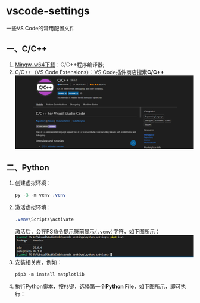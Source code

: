 # vscode-settings
一些VS Code的常用配置文件

## 一、C/C++
1. [Mingw-w64下载](https://www.msys2.org/)：C/C++程序编译器;  
2. C/C++（VS Code Extensions）：VS Code插件商店搜索**C/C++**  
    ![C/C++ 扩展](./others/Cpp_Extensions.png)  

## 二、Python
1. 创建虚拟环境：
    ```PowerShell
    py -3 -m venv .venv
    ```
2. 激活虚拟环境：
    ```PowerShell
    .venv\Scripts\activate
    ```
    激活后，会在PS命令提示符前显示`(.venv)`字符，如下图所示：  
    ![Python激活虚拟环境](./others/Python_Activate_Venv.png)
3. 安装相关库，例如：
    ```PowerShell
    pip3 -m install matplotlib
    ```
4. 执行Python脚本，按`F5`键，选择第一个**Python File**，如下图所示，即可执行：
    